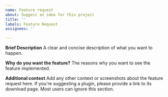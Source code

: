 ```yaml
---
name: Feature request
about: Suggest an idea for this project
title: ''
labels: Feature Request
assignees: ''

---
```


**Brief Description**
A clear and concise description of what you want to happen.

**Why do you want the feature?**
The reasons why you want to see the feature implemented.

**Additional context**
Add any other context or screenshots about the feature request here. If you're suggesting a plugin, please provide a link to its download page. Most users can ignore this section.
